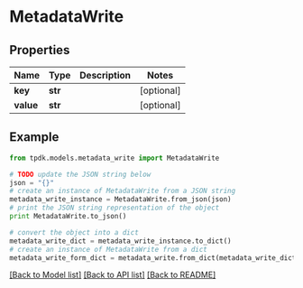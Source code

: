 # MetadataWrite



## Properties
Name | Type | Description | Notes
------------ | ------------- | ------------- | -------------
**key** | **str** |  | [optional] 
**value** | **str** |  | [optional] 

## Example

```python
from tpdk.models.metadata_write import MetadataWrite

# TODO update the JSON string below
json = "{}"
# create an instance of MetadataWrite from a JSON string
metadata_write_instance = MetadataWrite.from_json(json)
# print the JSON string representation of the object
print MetadataWrite.to_json()

# convert the object into a dict
metadata_write_dict = metadata_write_instance.to_dict()
# create an instance of MetadataWrite from a dict
metadata_write_form_dict = metadata_write.from_dict(metadata_write_dict)
```
[[Back to Model list]](../README.md#documentation-for-models) [[Back to API list]](../README.md#documentation-for-api-endpoints) [[Back to README]](../README.md)


